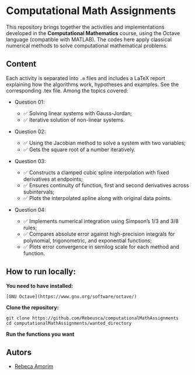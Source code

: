 
# Computational Math Assignments

This repository brings together the activities and implementations developed in the **Computational Mathematics** course, using the Octave language (compatible with MATLAB). The codes here apply classical numerical methods to solve computational mathematical problems.



## Content

Each activity is separated into `.m` files and includes a LaTeX report explaining how the algorithms work, hypotheses and examples. See the corresponding .tex file. Among the topics covered:
- Question 01:
    - ✅ Solving linear systems with Gauss-Jordan;
    - ✅ Iterative solution of non-linear systems.

- Question 02:
    - ✅ Using the Jacobian method to solve a system with two variables;
    - ✅ Gets the square root of a number iteratively.

- Question 03:
    - ✅ Constructs a clamped cubic spline interpolation with fixed derivatives at endpoints;
    - ✅ Ensures continuity of function, first and second derivatives across subintervals;
    - ✅ Plots the interpolated spline along with original data points.

- Question 04:
    - ✅ Implements numerical integration using Simpson’s 1/3 and 3/8 rules;
    - ✅ Compares absolute error against high-precision integrals for polynomial, trigonometric, and exponential functions;
    - ✅ Plots error convergence in semilog scale for each method and function.

## How to run locally:

**You need to have installed:**

    [GNU Octave](https://www.gnu.org/software/octave/)

**Clone the repository:**

    git clone https://github.com/Rebeusca/computationalMathAssignments
    cd computationalMathAssignments/wanted_directory

**Run the functions you want**

## Autors

- [Rebeca Amorim](https://www.github.com/Rebeusca)